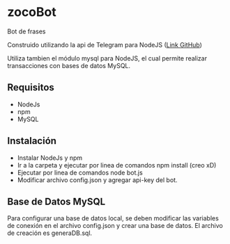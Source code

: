 # zocoBot
Bot de frases

Construido utilizando la api de Telegram para NodeJS ([Link GitHub](https://github.com/yagop/node-telegram-bot-api))

Utiliza tambien el módulo mysql para NodeJS, el cual permite realizar transacciones con bases de datos
MySQL.

## Requisitos
- NodeJs
- npm
- MySQL

## Instalación

- Instalar NodeJs y npm
- Ir a la carpeta y ejecutar por linea de comandos npm install (creo xD)
- Ejecutar por linea de comandos node bot.js
- Modificar archivo config.json y agregar api-key del bot.

## Base de Datos MySQL

Para configurar una base de datos local, se deben modificar las variables de conexión
en el archivo config.json y crear una base de datos. El archivo de creación es generaDB.sql.
